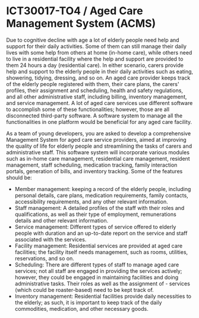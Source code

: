# ICT30017-TO4 / Aged Care Management System (ACMS)
Due to cognitive decline with age a lot of elderly people need help and support for their daily activities. Some of them can still manage their daily lives with some help from others at home (in-home care), while others need to live in a residential facility where the help and support are provided to them 24 hours a day (residential care). In either scenario, carers provide help and support to the elderly people in their daily activities such as eating, showering, tidying, dressing, and so on. An aged care provider keeps track of the elderly people registered with them, their care plans, the carers' profiles, their assignment and scheduling, health and safety regulations, and all other administrative staff, including billing, inventory management, and service management. A lot of aged care services use different software to accomplish some of these functionalities; however, those are all disconnected third-party software. A software system to manage all the functionalities in one platform would be beneficial for any aged care facility.

As a team of young developers, you are asked to develop a comprehensive Management System for aged care service providers, aimed at improving the quality of life for elderly people and streamlining the tasks of carers and administrative staff. This software system will incorporate various modules such as in-home care management, residential care management, resident management, staff scheduling, medication tracking, family interaction portals, generation of bills, and inventory tracking. Some of the features should be:

- Member management: keeping a record of the elderly people, including personal details, care plans, medication requirements, family contacts, accessibility requirements, and any other relevant information.
- Staff management: A detailed profiles of the staff with their roles and qualifications, as well as their type of employment, remunerations details and other relevant information.
- Service management: Different types of service offered to elderly people with duration and an up-to-date report on the service and staff associated with the services.
- Facility management: Residential services are provided at aged care facilities; the facility itself needs management, such as rooms, utilities, reservations, and so on.
- Scheduling: There are different types of staff to manage aged care services; not all staff are engaged in providing the services actively; however, they could be engaged in maintaining facilities and doing administrative tasks. Their roles as well as the assignment of - services (which could be roaster-based) need to be kept track of.
- Inventory management: Residential facilities provide daily necessities to the elderly; as such, it is important to keep track of the daily commodities, medication, and other necessary goods.
